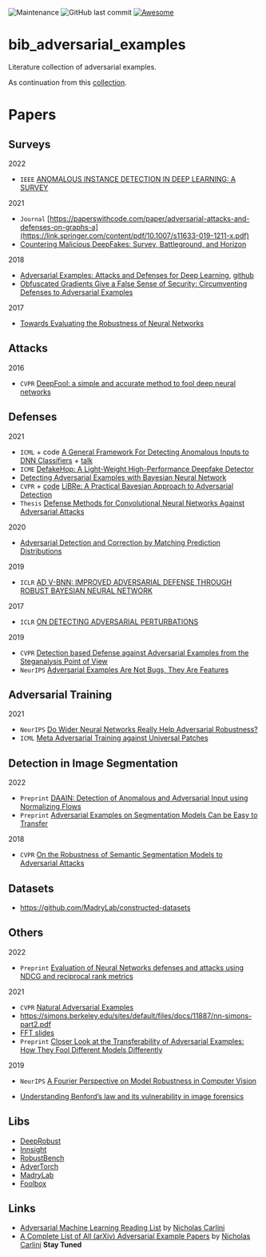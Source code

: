 ![Maintenance](https://img.shields.io/maintenance/yes/2021.svg?color=red&style=plastic)
![GitHub last commit](https://img.shields.io/github/last-commit/tao-bai/attack-and-defense-methods.svg?style=plastic)
[![Awesome](https://awesome.re/badge.svg?style=flat-square)](https://awesome.re)

# bib_adversarial_examples
Literature collection of adversarial examples.

As continuation from this [collection](https://github.com/tao-bai/attack-and-defense-methods).

# Papers

## Surveys
2022
 - `IEEE` [ANOMALOUS INSTANCE DETECTION IN DEEP LEARNING: A SURVEY](https://www.osti.gov/biblio/1631092)

2021
 - `Journal` [https://paperswithcode.com/paper/adversarial-attacks-and-defenses-on-graphs-a](https://link.springer.com/content/pdf/10.1007/s11633-019-1211-x.pdf)
 - [Countering Malicious DeepFakes: Survey, Battleground, and Horizon](https://arxiv.org/pdf/2103.00218.pdf)

2018
 - [Adversarial Examples: Attacks and Defenses for Deep Learning](https://arxiv.org/pdf/1712.07107.pdf), [github](https://github.com/chbrian/awesome-adversarial-examples-dl)
 - [Obfuscated Gradients Give a False Sense of Security: Circumventing Defenses to Adversarial Examples](https://github.com/anishathalye/obfuscated-gradients)

2017
 - [Towards Evaluating the Robustness of Neural Networks](https://arxiv.org/pdf/1608.04644.pdf)

## Attacks

2016
 - `CVPR` [DeepFool: a simple and accurate method to fool deep neural networks](https://arxiv.org/abs/1511.04599)

## Defenses

2021
 - `ICML` + code [A General Framework For Detecting Anomalous Inputs to DNN Classifiers](https://github.com/jayaram-r/adversarial-detection) + [talk](https://slideslive.com/38958657/a-general-framework-for-detecting-anomalous-inputs-to-dnn-classifiers?ref=account-folder-86375-folders)
 - `ICME` [DefakeHop: A Light-Weight High-Performance Deepfake Detector](https://arxiv.org/abs/2103.06929)
 - [Detecting Adversarial Examples with Bayesian Neural Network](https://arxiv.org/abs/2105.08620)
 - `CVPR` + [code](https://github.com/thudzj/ScalableBDL) [LiBRe: A Practical Bayesian Approach to Adversarial Detection](https://openaccess.thecvf.com/content/CVPR2021/papers/Deng_LiBRe_A_Practical_Bayesian_Approach_to_Adversarial_Detection_CVPR_2021_paper.pdf)
 - `Thesis` [Defense Methods for Convolutional Neural Networks Against Adversarial
Attacks](https://repositorio.ufsc.br/bitstream/handle/123456789/226929/PEAS0369-D.pdf?sequence=-1)

2020
 - [Adversarial Detection and Correction by Matching Prediction Distributions](https://arxiv.org/pdf/2002.09364.pdf)

2019
 - `ICLR` [AD V-BNN: IMPROVED ADVERSARIAL DEFENSE THROUGH ROBUST BAYESIAN NEURAL NETWORK](https://openreview.net/pdf?id=rk4Qso0cKm)

2017
 - `ICLR` [ON DETECTING ADVERSARIAL PERTURBATIONS](https://arxiv.org/pdf/1702.04267.pdf)



2019
 - `CVPR` [Detection based Defense against Adversarial Examples from the Steganalysis Point of View](https://openaccess.thecvf.com/content_CVPR_2019/papers/Liu_Detection_Based_Defense_Against_Adversarial_Examples_From_the_Steganalysis_Point_CVPR_2019_paper.pdf)
 - `NeurIPS`  [Adversarial Examples Are Not Bugs, They Are Features](https://arxiv.org/pdf/1905.02175.pdf)


## Adversarial Training

2021
 - `NeurIPS` [Do Wider Neural Networks Really Help Adversarial Robustness?](https://openreview.net/forum?id=wxjtOI_8jO)
 - `ICML`    [Meta Adversarial Training against Universal Patches](https://openreview.net/forum?id=sePThSlRHr)

## Detection in Image Segmentation

2022
 - `Preprint` [DAAIN: Detection of Anomalous and Adversarial Input using Normalizing Flows](https://github.com/merantix/mxlabs-daain)
 - `Preprint` [Adversarial Examples on Segmentation Models Can be Easy to Transfer](https://arxiv.org/pdf/2111.11368.pdf)

2018
 - `CVPR` [On the Robustness of Semantic Segmentation Models to Adversarial Attacks](https://ora.ox.ac.uk/objects/uuid:d261589f-2717-41ee-9fa4-17bc831229cc)

## Datasets

 - https://github.com/MadryLab/constructed-datasets 


## Others

2022
 - `Preprint` [Evaluation of Neural Networks defenses and attacks using NDCG and reciprocal rank metrics](https://arxiv.org/pdf/2201.05071.pdf)


2021
- `CVPR` [Natural Adversarial Examples](https://arxiv.org/abs/1907.07174)
- https://simons.berkeley.edu/sites/default/files/docs/11887/nn-simons-part2.pdf
- [FFT slides](https://courses.engr.illinois.edu/cs445/fa2020/lectures/Lecture%2003%20-%20Thinking%20in%20Frequency%20-%20Online.pdf)
- `Preprint` [Closer Look at the Transferability of Adversarial Examples: How They Fool Different Models Differently](https://www.researchgate.net/publication/357417434_Closer_Look_at_the_Transferability_of_Adversarial_Examples_How_They_Fool_Different_Models_Differently)

2019
 - `NeurIPS` [A Fourier Perspective on Model Robustness in Computer Vision](https://proceedings.neurips.cc/paper/2019/file/b05b57f6add810d3b7490866d74c0053-Paper.pdf)

 - [Understanding Benford’s law and its vulnerability in image forensics](http://www.cs.albany.edu/~patrey/ICSI533-433/project/Implementation_sample_report.pdf)

## Libs
 - [DeepRobust](https://github.com/DSE-MSU/DeepRobust)
 - [Innsight](https://bips-hb.github.io/innsight/)
 - [RobustBench](https://robustbench.github.io/)
 - [AdverTorch](https://github.com/BorealisAI/advertorch)
 - [MadryLab](https://github.com/MadryLab)
 - [Foolbox](https://github.com/bethgelab/foolbox)


## Links

- [Adversarial Machine Learning Reading List](https://nicholas.carlini.com/writing/2018/adversarial-machine-learning-reading-list.html) by [Nicholas Carlini](https://nicholas.carlini.com)
- [A Complete List of All (arXiv) Adversarial Example Papers](https://nicholas.carlini.com/writing/2019/all-adversarial-example-papers.html) by [Nicholas Carlini](https://nicholas.carlini.com) **Stay Tuned** 


